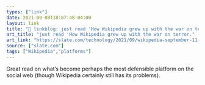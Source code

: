 ```yaml
---
types: ["link"]
date: 2021-09-08T18:07:48-04:00
layout: link
title: "🔗 linkblog: just read 'How Wikipedia grew up with the war on terror.'"
art_title: "just read 'How Wikipedia grew up with the war on terror."
art_link: "https://slate.com/technology/2021/09/wikipedia-september-11-20th-anniversary.html?via=rss"
source: ["slate.com"]
tags: ["Wikipedia","platforms"]
---
```

Great read on what’s become perhaps the most defensible platform on the social web (though Wikipedia certainly still has its problems).
